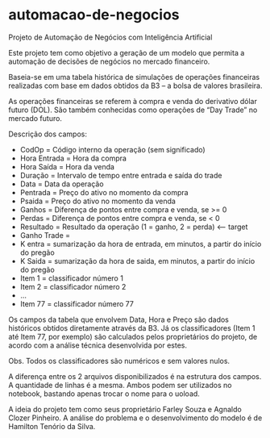 # automacao-de-negocios
Projeto de Automação de Negócios com Inteligência Artificial

Este projeto tem como objetivo a geração de um modelo que permita a automação de decisões de negócios no mercado financeiro.

Baseia-se em uma tabela histórica de simulações de operações financeiras realizadas com base em dados obtidos da B3 – a bolsa de valores brasileira.

As operações financeiras se referem à compra e venda do derivativo dólar futuro (DOL). São também conhecidas como operações de “Day Trade” no mercado futuro.

Descrição dos campos:

- CodOp = Código interno da operação (sem significado)
- Hora Entrada = Hora da compra
- Hora Saída = Hora da venda
- Duração = Intervalo de tempo entre entrada e saída do trade
- Data = Data da operação
- Pentrada = Preço do ativo no momento da compra
- Psaida = Preço do ativo no momento da venda
- Ganhos = Diferença de pontos entre compra e venda, se >= 0
- Perdas = Diferença de pontos entre compra e venda, se < 0
- Resultado = Resultado da operação (1 = ganho, 2 = perda) <-- target
- Ganho Trade =
- K entra = sumarização da hora de entrada, em minutos, a partir do início do pregão
- K Saida = sumarização da hora de saida, em minutos, a partir do início do pregão
- Item 1 = classificador número 1
- Item 2 = classificador número 2
- ...
- Item 77 = classificador número 77

Os campos da tabela que envolvem Data, Hora e Preço são dados históricos obtidos diretamente através da B3. Já os classificadores (Item 1 até Item 77, por exemplo) são calculados pelos proprietários do projeto, de acordo com a análise técnica desenvolvida por estes.

Obs. Todos os classificadores são numéricos e sem valores nulos.

A diferença entre os 2 arquivos disponibilizados é na estrutura dos campos. A quantidade de linhas é a mesma. Ambos podem ser utilizados no notebook, bastando apenas trocar o nome para o uoload.

A ideia do projeto tem como seus proprietário Farley Souza e Agnaldo Clozer Pinheiro. A análise do problema e o desenvolvimento do modelo é de Hamilton Tenório da Silva.

